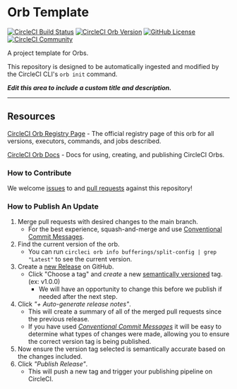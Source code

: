 # Orb Template


[![CircleCI Build Status](https://circleci.com/gh/bufferings/orb-split-config.svg?style=shield "CircleCI Build Status")](https://circleci.com/gh/bufferings/orb-split-config) [![CircleCI Orb Version](https://badges.circleci.com/orbs/bufferings/orb-split-config.svg)](https://circleci.com/orbs/registry/orb/bufferings/orb-split-config) [![GitHub License](https://img.shields.io/badge/license-MIT-lightgrey.svg)](https://raw.githubusercontent.com/bufferings/orb-split-config/master/LICENSE) [![CircleCI Community](https://img.shields.io/badge/community-CircleCI%20Discuss-343434.svg)](https://discuss.circleci.com/c/ecosystem/orbs)



A project template for Orbs.

This repository is designed to be automatically ingested and modified by the CircleCI CLI's `orb init` command.

_**Edit this area to include a custom title and description.**_

---

## Resources

[CircleCI Orb Registry Page](https://circleci.com/orbs/registry/orb/bufferings/split-config) - The official registry page of this orb for all versions, executors, commands, and jobs described.

[CircleCI Orb Docs](https://circleci.com/docs/2.0/orb-intro/#section=configuration) - Docs for using, creating, and publishing CircleCI Orbs.

### How to Contribute

We welcome [issues](https://github.com/bufferings/orb-split-config/issues) to and [pull requests](https://github.com/bufferings/orb-split-config/pulls) against this repository!

### How to Publish An Update
1. Merge pull requests with desired changes to the main branch.
    - For the best experience, squash-and-merge and use [Conventional Commit Messages](https://conventionalcommits.org/).
2. Find the current version of the orb.
    - You can run `circleci orb info bufferings/split-config | grep "Latest"` to see the current version.
3. Create a [new Release](https://github.com/bufferings/orb-split-config/releases/new) on GitHub.
    - Click "Choose a tag" and _create_ a new [semantically versioned](http://semver.org/) tag. (ex: v1.0.0)
      - We will have an opportunity to change this before we publish if needed after the next step.
4.  Click _"+ Auto-generate release notes"_.
    - This will create a summary of all of the merged pull requests since the previous release.
    - If you have used _[Conventional Commit Messages](https://conventionalcommits.org/)_ it will be easy to determine what types of changes were made, allowing you to ensure the correct version tag is being published.
5. Now ensure the version tag selected is semantically accurate based on the changes included.
6. Click _"Publish Release"_.
    - This will push a new tag and trigger your publishing pipeline on CircleCI.